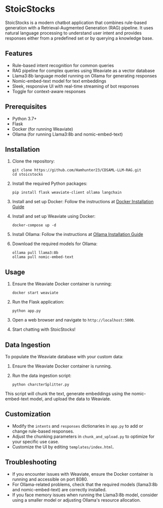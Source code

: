 # StoicStocks

StoicStocks is a modern chatbot application that combines rule-based generation with a Retrieval-Augmented Generation (RAG) pipeline. It uses natural language processing to understand user intent and provides responses either from a predefined set or by querying a knowledge base.

## Features

- Rule-based intent recognition for common queries
- RAG pipeline for complex queries using Weaviate as a vector database
- Llama3:8b language model running on Ollama for generating responses
- Nomic-embed-text model for text embeddings
- Sleek, responsive UI with real-time streaming of bot responses
- Toggle for context-aware responses

## Prerequisites

- Python 3.7+
- Flask
- Docker (for running Weaviate)
- Ollama (for running Llama3:8b and nomic-embed-text)

## Installation

1. Clone the repository:
   ```
   git clone https://github.com/Hamhunter23/CDSAML-LLM-RAG.git
   cd stoicstocks
   ```

2. Install the required Python packages:
   ```
   pip install flask weaviate-client ollama langchain
   ```

3. Install and set up Docker:
   Follow the instructions at [Docker Installation Guide](https://docs.docker.com/get-docker/)

4. Install and set up Weaviate using Docker:
   ```
   docker-compose up -d
   ```

5. Install Ollama:
   Follow the instructions at [Ollama Installation Guide](https://ollama.ai/download)

6. Download the required models for Ollama:
   ```
   ollama pull llama3:8b
   ollama pull nomic-embed-text
   ```

## Usage

1. Ensure the Weaviate Docker container is running:
   ```
   docker start weaviate
   ```

2. Run the Flask application:
   ```
   python app.py
   ```

3. Open a web browser and navigate to `http://localhost:5000`.

4. Start chatting with StoicStocks!

## Data Ingestion

To populate the Weaviate database with your custom data:

1. Ensure the Weaviate Docker container is running.

2. Run the data ingestion script:
   ```
   python charcterSplitter.py
   ```

This script will chunk the text, generate embeddings using the nomic-embed-text model, and upload the data to Weaviate.

## Customization

- Modify the `intents` and `responses` dictionaries in `app.py` to add or change rule-based responses.
- Adjust the chunking parameters in `chunk_and_upload.py` to optimize for your specific use case.
- Customize the UI by editing `templates/index.html`.

## Troubleshooting

- If you encounter issues with Weaviate, ensure the Docker container is running and accessible on port 8080.
- For Ollama-related problems, check that the required models (llama3:8b and nomic-embed-text) are correctly installed.
- If you face memory issues when running the Llama3:8b model, consider using a smaller model or adjusting Ollama's resource allocation.
